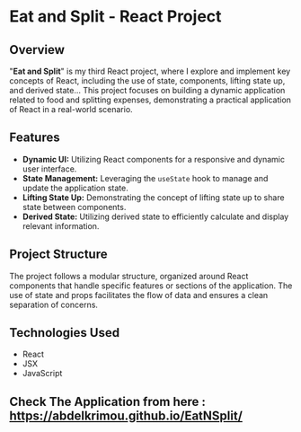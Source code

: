 # Eat and Split - React Project

## Overview

"**Eat and Split**" is my third React project, where I explore and implement key concepts of React, including the use of state, components, lifting state up, and derived state...
This project focuses on building a dynamic application related to food and splitting expenses, demonstrating a practical application of React in a real-world scenario.

## Features

- **Dynamic UI:** Utilizing React components for a responsive and dynamic user interface.
- **State Management:** Leveraging the `useState` hook to manage and update the application state.
- **Lifting State Up:** Demonstrating the concept of lifting state up to share state between components.
- **Derived State:** Utilizing derived state to efficiently calculate and display relevant information.

## Project Structure

The project follows a modular structure, organized around React components that handle specific features or sections of the application. The use of state and props facilitates the flow of data and ensures a clean separation of concerns.

## Technologies Used

- React
- JSX
- JavaScript

## Check The Application from here : https://abdelkrimou.github.io/EatNSplit/
